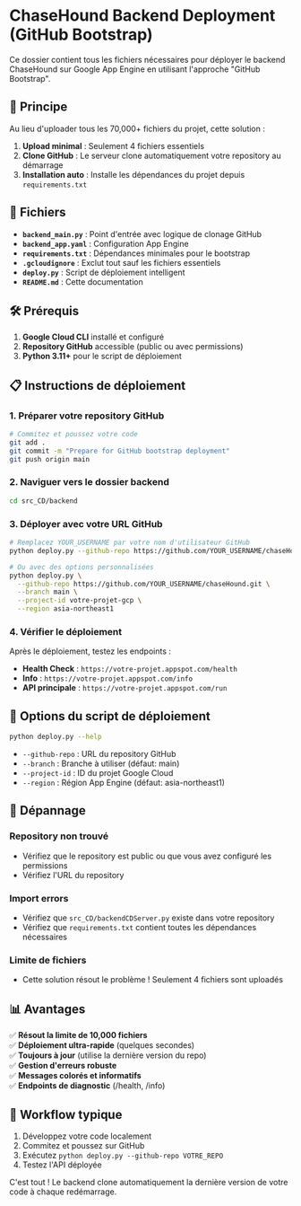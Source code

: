 # ChaseHound Backend Deployment (GitHub Bootstrap)

Ce dossier contient tous les fichiers nécessaires pour déployer le backend ChaseHound sur Google App Engine en utilisant l'approche "GitHub Bootstrap".

## 🚀 Principe

Au lieu d'uploader tous les 70,000+ fichiers du projet, cette solution :
1. **Upload minimal** : Seulement 4 fichiers essentiels
2. **Clone GitHub** : Le serveur clone automatiquement votre repository au démarrage
3. **Installation auto** : Installe les dépendances du projet depuis `requirements.txt`

## 📁 Fichiers

- **`backend_main.py`** : Point d'entrée avec logique de clonage GitHub
- **`backend_app.yaml`** : Configuration App Engine
- **`requirements.txt`** : Dépendances minimales pour le bootstrap
- **`.gcloudignore`** : Exclut tout sauf les fichiers essentiels
- **`deploy.py`** : Script de déploiement intelligent
- **`README.md`** : Cette documentation

## 🛠️ Prérequis

1. **Google Cloud CLI** installé et configuré
2. **Repository GitHub** accessible (public ou avec permissions)
3. **Python 3.11+** pour le script de déploiement

## 📋 Instructions de déploiement

### 1. Préparer votre repository GitHub

```bash
# Commitez et poussez votre code
git add .
git commit -m "Prepare for GitHub bootstrap deployment"
git push origin main
```

### 2. Naviguer vers le dossier backend

```bash
cd src_CD/backend
```

### 3. Déployer avec votre URL GitHub

```bash
# Remplacez YOUR_USERNAME par votre nom d'utilisateur GitHub
python deploy.py --github-repo https://github.com/YOUR_USERNAME/chaseHound.git

# Ou avec des options personnalisées
python deploy.py \
  --github-repo https://github.com/YOUR_USERNAME/chaseHound.git \
  --branch main \
  --project-id votre-projet-gcp \
  --region asia-northeast1
```

### 4. Vérifier le déploiement

Après le déploiement, testez les endpoints :

- **Health Check** : `https://votre-projet.appspot.com/health`
- **Info** : `https://votre-projet.appspot.com/info`
- **API principale** : `https://votre-projet.appspot.com/run`

## 🔧 Options du script de déploiement

```bash
python deploy.py --help
```

- `--github-repo` : URL du repository GitHub
- `--branch` : Branche à utiliser (défaut: main)
- `--project-id` : ID du projet Google Cloud
- `--region` : Région App Engine (défaut: asia-northeast1)

## 🐛 Dépannage

### Repository non trouvé
- Vérifiez que le repository est public ou que vous avez configuré les permissions
- Vérifiez l'URL du repository

### Import errors
- Vérifiez que `src_CD/backendCDServer.py` existe dans votre repository
- Vérifiez que `requirements.txt` contient toutes les dépendances nécessaires

### Limite de fichiers
- Cette solution résout le problème ! Seulement 4 fichiers sont uploadés

## 📊 Avantages

✅ **Résout la limite de 10,000 fichiers**  
✅ **Déploiement ultra-rapide** (quelques secondes)  
✅ **Toujours à jour** (utilise la dernière version du repo)  
✅ **Gestion d'erreurs robuste**  
✅ **Messages colorés et informatifs**  
✅ **Endpoints de diagnostic** (/health, /info)  

## 🔄 Workflow typique

1. Développez votre code localement
2. Commitez et poussez sur GitHub
3. Exécutez `python deploy.py --github-repo VOTRE_REPO`
4. Testez l'API déployée

C'est tout ! Le backend clone automatiquement la dernière version de votre code à chaque redémarrage. 